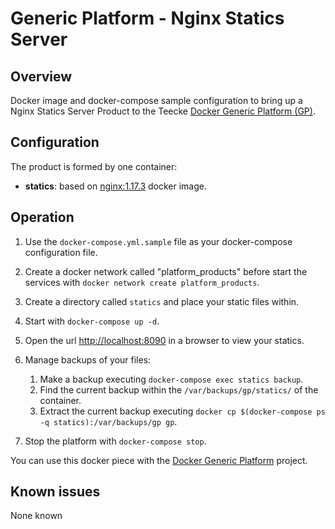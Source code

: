 # Generic Platform - Nginx Statics Server

## Overview

Docker image and docker-compose sample configuration to bring up a Nginx Statics Server Product to the Teecke [Docker Generic Platform (GP)](https://github.com/teecke/docker-generic-platform).

## Configuration

The product is formed by one container:

- **statics**: based on [nginx:1.17.3](https://hub.docker.com/_/nginx?tab=tags&page=1&name=1.17.3-alpine) docker image.

## Operation

1. Use the `docker-compose.yml.sample` file as your docker-compose configuration file.

2. Create a docker network called "platform_products" before start the services with `docker network create platform_products`.

3. Create a directory called `statics` and place your static files within.

4. Start with `docker-compose up -d`.

5. Open the url <http://localhost:8090> in a browser to view your statics.

6. Manage backups of your files:

   1. Make a backup executing `docker-compose exec statics backup`.
   2. Find the current backup within the `/var/backups/gp/statics/` of the container.
   3. Extract the current backup executing `docker cp $(docker-compose ps -q statics):/var/backups/gp gp`.

7. Stop the platform with `docker-compose stop`.

You can use this docker piece with the [Docker Generic Platform](https://github.com/teecke/docker-generic-platform) project.

## Known issues

None known
